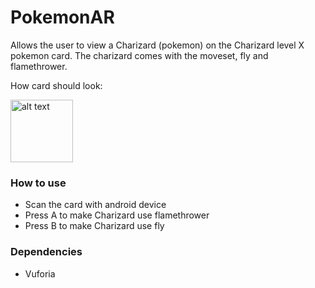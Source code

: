 # PokemonAR
Allows the user to view a Charizard (pokemon) on the Charizard level X pokemon card. The charizard comes with the moveset, fly and flamethrower.

How card should look: 

<img src="http://940ee6dce6677fa01d25-0f55c9129972ac85d6b1f4e703468e6b.r99.cf2.rackcdn.com/products/pictures/280046.jpg" alt="alt text" height="100px">


### How to use
* Scan the card with android device
* Press A to make Charizard use flamethrower
* Press B to make Charizard use fly

### Dependencies 
* Vuforia
